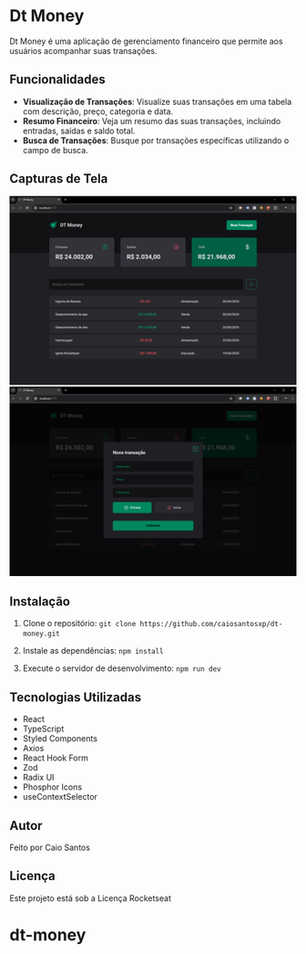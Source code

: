 # Dt Money

Dt Money é uma aplicação de gerenciamento financeiro que permite aos usuários acompanhar suas transações.

## Funcionalidades

- **Visualização de Transações**: Visualize suas transações em uma tabela com descrição, preço, categoria e data.
- **Resumo Financeiro**: Veja um resumo das suas transações, incluindo entradas, saídas e saldo total.
- **Busca de Transações**: Busque por transações específicas utilizando o campo de busca.

## Capturas de Tela

![Resumo Financeiro](public/tela-resumo.png)
![Tela de Transações](public/nova-transaction.png)


## Instalação

1. Clone o repositório:
  `git clone https://github.com/caiosantosxp/dt-money.git`

2. Instale as dependências:
  `npm install`

3. Execute o servidor de desenvolvimento:
  `npm run dev`


## Tecnologias Utilizadas

- React
- TypeScript
- Styled Components
- Axios
- React Hook Form
- Zod
- Radix UI
- Phosphor Icons
- useContextSelector

## Autor

Feito por Caio Santos

## Licença

Este projeto está sob a Licença Rocketseat 
# dt-money
